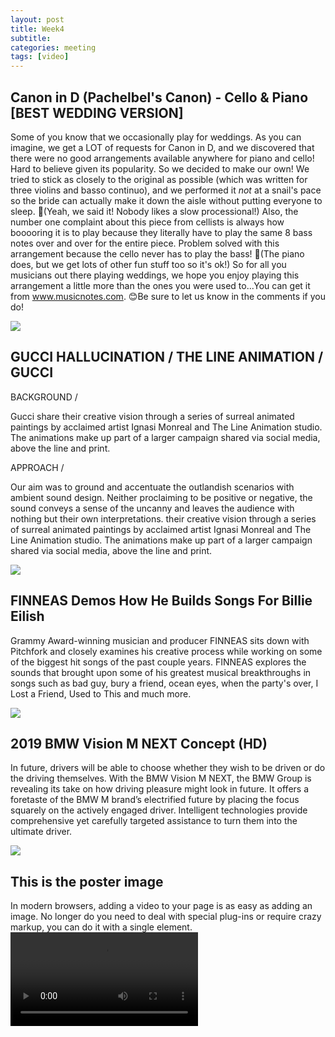 ```yaml
---
layout: post
title: Week4
subtitle:
categories: meeting
tags: [video]
---
```


## Canon in D (Pachelbel's Canon) - Cello & Piano [BEST WEDDING VERSION]
Some of you know that we occasionally play for weddings. As you can imagine, we get a LOT of requests for Canon in D, and we discovered that there were no good arrangements available anywhere for piano and cello! Hard to believe given its popularity. So we decided to make our own! We tried to stick as closely to the original as possible (which was written for three violins and basso continuo), and we performed it *not* at a snail's pace so the bride can actually make it down the aisle without putting everyone to sleep. 🙊(Yeah, we said it! Nobody likes a slow processional!) Also, the number one complaint about this piece from cellists is always how booooring it is to play because they literally have to play the same 8 bass notes over and over for the entire piece. Problem solved with this arrangement because the cello never has to play the bass! 🙌(The piano does, but we get lots of other fun stuff too so it's ok!) So for all you musicians out there playing weddings, we hope you enjoy playing this arrangement a little more than the ones you were used to...You can get it from www.musicnotes.com. 😊Be sure to let us know in the comments if you do!

![](//www.youtube.com/watch?v=Ptk_1Dc2iPY)

## GUCCI HALLUCINATION / THE LINE ANIMATION / GUCCI
BACKGROUND /

Gucci share their creative vision through a series of surreal animated paintings by acclaimed artist Ignasi Monreal and The Line Animation studio. The animations make up part of a larger campaign shared via social media, above the line and print.

APPROACH /

Our aim was to ground and accentuate the outlandish scenarios with ambient sound design. Neither proclaiming to be positive or negative, the sound conveys a sense of the uncanny and leaves the audience with nothing but their own interpretations. their creative vision through a series of surreal animated paintings by acclaimed artist Ignasi Monreal and The Line Animation studio. The animations make up part of a larger campaign shared via social media, above the line and print.

![](https://vimeo.com/263856289)


## FINNEAS Demos How He Builds Songs For Billie Eilish
Grammy Award-winning musician and producer FINNEAS sits down with Pitchfork and closely examines his creative process while working on some of the biggest hit songs of the past couple years. FINNEAS explores the sounds that brought upon 
some of his greatest musical breakthroughs in songs such as bad guy, bury a friend, ocean eyes, when the party's over, I Lost a Friend, Used to This and much more.

![][demo]  

[demo]: https://dai.ly/x7tgcev

## 2019 BMW Vision M NEXT Concept (HD)

In future, drivers will be able to choose whether they wish to be driven or do the driving themselves. With the BMW Vision M NEXT, the BMW Group is revealing its take on how driving pleasure might look in future. It offers a foretaste of the BMW M brand’s electrified future by placing the focus squarely on the actively engaged driver. Intelligent technologies provide comprehensive yet carefully targeted assistance to turn them into the ultimate driver.

![](https://www.dailymotion.com/video/x7bur2y)  

## This is the poster image
In modern browsers, adding a video to your page is as easy as adding an image. No longer do you need to deal with special plug-ins or require crazy markup, you can do it with a single element.
![video](//www.html5rocks.com/en/tutorials/video/basics/devstories.webm)

